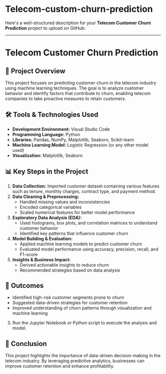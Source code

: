 # Telecom-custom-churn-prediction 

Here's a well-structured description for your **Telecom Customer Churn Prediction** project to upload on GitHub:  

---

# Telecom Customer Churn Prediction  

## 📌 Project Overview  
This project focuses on predicting customer churn in the telecom industry using machine learning techniques. The goal is to analyze customer behavior and identify factors that contribute to churn, enabling telecom companies to take proactive measures to retain customers.  

## 🛠 Tools & Technologies Used  
- **Development Environment:** Visual Studio Code  
- **Programming Language:** Python  
- **Libraries:** Pandas, NumPy, Matplotlib, Seaborn, Scikit-learn  
- **Machine Learning Model:** Logistic Regression (or any other model used)  
- **Visualization:** Matplotlib, Seaborn  

## 📊 Key Steps in the Project  
1. **Data Collection:** Imported customer dataset containing various features such as tenure, monthly charges, contract type, and payment method.  
2. **Data Cleaning & Preprocessing:**  
   - Handled missing values and inconsistencies  
   - Encoded categorical variables  
   - Scaled numerical features for better model performance  
3. **Exploratory Data Analysis (EDA):**  
   - Used histograms, box plots, and correlation matrices to understand customer behavior  
   - Identified key patterns that influence customer churn  
4. **Model Building & Evaluation:**  
   - Applied machine learning models to predict customer churn  
   - Evaluated model performance using accuracy, precision, recall, and F1-score  
5. **Insights & Business Impact:**  
   - Derived actionable insights to reduce churn  
   - Recommended strategies based on data analysis  

## 📌 Outcomes  
- Identified high-risk customer segments prone to churn  
- Suggested data-driven strategies for customer retention  
- Improved understanding of churn patterns through visualization and machine learning  

3. Run the Jupyter Notebook or Python script to execute the analysis and model.  

## 📜 Conclusion  
This project highlights the importance of data-driven decision-making in the telecom industry. By leveraging predictive analytics, businesses can improve customer retention and enhance profitability.  



